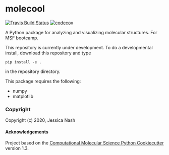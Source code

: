 molecool
==============================
[//]: # (Badges)
[![Travis Build Status](https://travis-ci.com/REPLACE_WITH_OWNER_ACCOUNT/molecool.svg?branch=master)](https://travis-ci.com/REPLACE_WITH_OWNER_ACCOUNT/molecool)
[![codecov](https://codecov.io/gh/REPLACE_WITH_OWNER_ACCOUNT/molecool/branch/master/graph/badge.svg)](https://codecov.io/gh/REPLACE_WITH_OWNER_ACCOUNT/molecool/branch/master)


A Python package for analyzing and visualizing molecular structures. For MSF bootcamp.

This repository is currently under development. To do a developmental install, download this repository and type

`pip install -e .`

in the repository directory.

This package requires the following:
- numpy
- matplotlib

### Copyright

Copyright (c) 2020, Jessica Nash


#### Acknowledgements

Project based on the
[Computational Molecular Science Python Cookiecutter](https://github.com/molssi/cookiecutter-cms) version 1.3.
